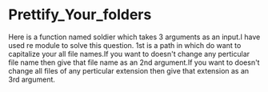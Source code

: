 # Prettify_Your_folders
  Here is a function named soldier which takes 3 arguments as an input.I have used re module to solve this question. 1st is a path in which do want to capitalize your all file names.If you want to doesn't change any perticular file name then give that file name as an 2nd argument.If you want to doesn't change all files of any perticular extension then give that extension as an 3rd argument. 
